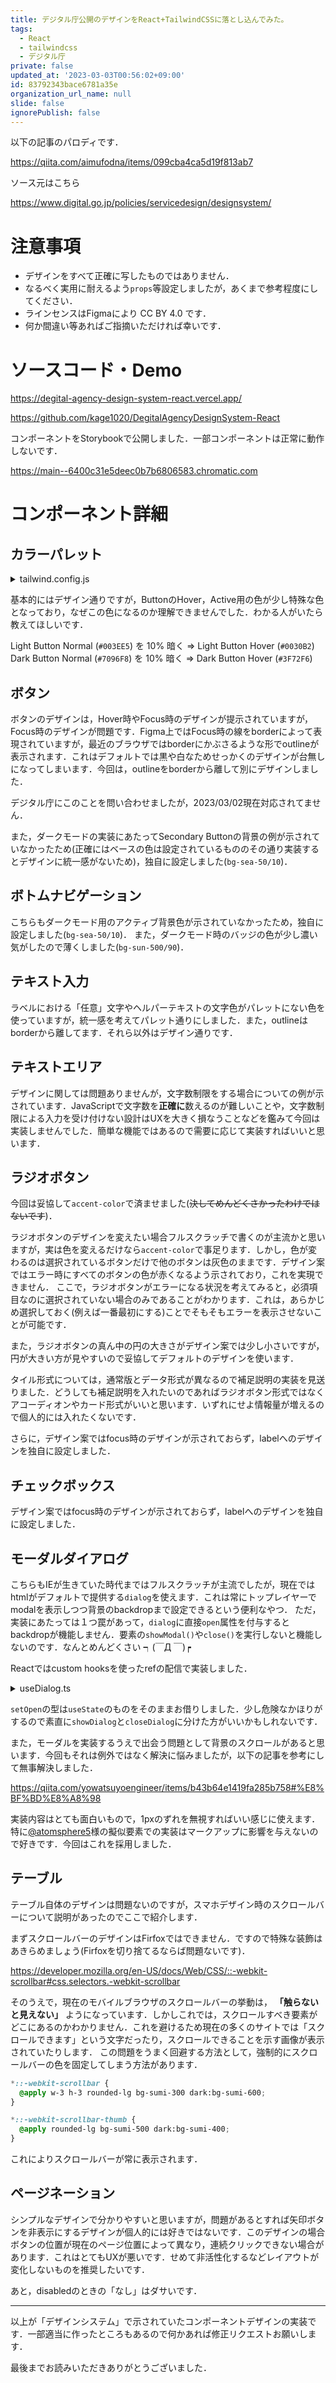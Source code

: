 ```yaml
---
title: デジタル庁公開のデザインをReact+TailwindCSSに落とし込んでみた。
tags:
  - React
  - tailwindcss
  - デジタル庁
private: false
updated_at: '2023-03-03T00:56:02+09:00'
id: 83792343bace6781a35e
organization_url_name: null
slide: false
ignorePublish: false
---
```

以下の記事のパロディです．

https://qiita.com/aimufodna/items/099cba4ca5d19f813ab7

ソース元はこちら

https://www.digital.go.jp/policies/servicedesign/designsystem/

# 注意事項

* デザインをすべて正確に写したものではありません．
* なるべく実用に耐えるよう`props`等設定しましたが，あくまで参考程度にしてください．
* ラインセンスはFigmaにより CC BY 4.0 です．
* 何か間違い等あればご指摘いただければ幸いです．

# ソースコード・Demo

https://degital-agency-design-system-react.vercel.app/

https://github.com/kage1020/DegitalAgencyDesignSystem-React

コンポーネントをStorybookで公開しました．一部コンポーネントは正常に動作しないです．

https://main--6400c31e5deec0b7b6806583.chromatic.com

# コンポーネント詳細

## カラーパレット

<details>
<summary>tailwind.config.js</summary>

```js
/** @type {import('tailwindcss').Config} */
module.exports = {
  darkMode: 'class',
  content: ['./src/**/*.{ts,tsx}'],
  theme: {
    extend: {
      colors: {
        forest: {
          DEFAULT: '#259D63',
          50: '#E6F5EC',
          100: '#C2E5D1',
          200: '#9BD4B5',
          300: '#71C598',
          400: '#51B883',
          500: '#2CAC6E',
          600: '#259D63',
          700: '#1D8B56',
          800: '#197A4B',
          900: '#115A36',
        },
        sea: {
          DEFAULT: '#003EE5',
          50: '#E8F1FE',
          100: '#C5D7FB',
          200: '#9DB7F9',
          300: '#7096F8',
          400: '#4979F5',
          500: '#0946F1',
          600: '#003EE5',
          700: '#0031D8',
          800: '#0024CE',
          900: '#0000BE',
          darken: {
            300: '#3F72F6',
            600: '#0030B2',
          },
        },
        sumi: {
          DEFAULT: '#1A1A1C',
          50: '#F8F8FB',
          100: '#F1F1F4',
          200: '#E8E8EB',
          300: '#D8D8DB',
          400: '#B4B4B7',
          500: '#949497',
          600: '#757578',
          700: '#626264',
          800: '#414143',
          900: '#1A1A1C',
        },
        sun: {
          DEFAULT: '#EC0000',
          50: '#FFE7E6',
          100: '#FFC8B8',
          200: '#FFA28B',
          300: '#FF7B5C',
          400: '#FF5838',
          500: '#FF4B36',
          600: '#FF220D',
          700: '#FA1606',
          800: '#EC0000',
          900: '#D50000',
        },
        wood: {
          DEFAULT: '#C16800',
          50: '#F8F1E0',
          100: '#EFDBB1',
          200: '#E5C47F',
          300: '#DCAC4D',
          400: '#D69C2B',
          500: '#D18D0F',
          600: '#CD820A',
          700: '#C87504',
          800: '#C16800',
          900: '#B65200',
        },
      },
      fontFamily: {
        noto: ['Noto Sans JP', { fontFeatureSettings: '"pwid" on' }],
      },
      gridTemplateColumns: {
        auto: 'repeat(auto-fit, minmax(0, 1fr))',
      },
    },
  },
  plugins: [],
}
```
</details>

基本的にはデザイン通りですが，ButtonのHover，Active用の色が少し特殊な色となっており，なぜこの色になるのか理解できませんでした．わかる人がいたら教えてほしいです．

Light Button Normal (`#003EE5`) を 10% 暗く => Light Button Hover (`#0030B2`)
Dark Button Normal (`#7096F8`) を 10% 暗く => Dark Button Hover (`#3F72F6`)

## ボタン

ボタンのデザインは，Hover時やFocus時のデザインが提示されていますが，Focus時のデザインが問題です．Figma上ではFocus時の線をborderによって表現されていますが，最近のブラウザではborderにかぶさるような形でoutlineが表示されます．これはデフォルトでは黒や白なためせっかくのデザインが台無しになってしまいます．今回は，outlineをborderから離して別にデザインしました．

デジタル庁にこのことを問い合わせましたが，2023/03/02現在対応されてません．

また，ダークモードの実装にあたってSecondary Buttonの背景の例が示されていなかったため(正確にはベースの色は設定されているもののその通り実装するとデザインに統一感がないため)，独自に設定しました(`bg-sea-50/10`)．

## ボトムナビゲーション

こちらもダークモード用のアクティブ背景色が示されていなかったため，独自に設定しました(`bg-sea-50/10`)．
また，ダークモード時のバッジの色が少し濃い気がしたので薄くしました(`bg-sun-500/90`)．

## テキスト入力

ラベルにおける「任意」文字やヘルパーテキストの文字色がパレットにない色を使っていますが，統一感を考えてパレット通りにしました．また，outlineはborderから離してます．それら以外はデザイン通りです．

## テキストエリア

デザインに関しては問題ありませんが，文字数制限をする場合についての例が示されています．JavaScriptで文字数を**正確に**数えるのが難しいことや，文字数制限による入力を受け付けない設計はUXを大きく損なうことなどを鑑みて今回は実装しませんでした．簡単な機能ではあるので需要に応じて実装すればいいと思います．

## ラジオボタン

今回は妥協して`accent-color`で済ませました(~~決してめんどくさかったわけではないです~~)．

ラジオボタンのデザインを変えたい場合フルスクラッチで書くのが主流かと思いますが，実は色を変えるだけなら`accent-color`で事足ります．しかし，色が変わるのは選択されているボタンだけで他のボタンは灰色のままです．デザイン案ではエラー時にすべてのボタンの色が赤くなるよう示されており，これを実現できません．
ここで，ラジオボタンがエラーになる状況を考えてみると，必須項目なのに選択されていない場合のみであることがわかります．これは，あらかじめ選択しておく(例えば一番最初にする)ことでそもそもエラーを表示させないことが可能です．

また，ラジオボタンの真ん中の円の大きさがデザイン案では少し小さいですが，円が大きい方が見やすいので妥協してデフォルトのデザインを使います．

タイル形式については，通常版とデータ形式が異なるので補足説明の実装を見送りました．どうしても補足説明を入れたいのであればラジオボタン形式ではなくアコーディオンやカード形式がいいと思います．いずれにせよ情報量が増えるので個人的には入れたくないです．

さらに，デザイン案ではfocus時のデザインが示されておらず，labelへのデザインを独自に設定しました．

## チェックボックス

デザイン案ではfocus時のデザインが示されておらず，labelへのデザインを独自に設定しました．

## モーダルダイアログ

こちらもIEが生きていた時代まではフルスクラッチが主流でしたが，現在ではhtmlがデフォルトで提供する`dialog`を使えます．これは常にトップレイヤーでmodalを表示しつつ背景のbackdropまで設定できるという便利なやつ．
ただ，実装にあたっては１つ罠があって，`dialog`に直接`open`属性を付与するとbackdropが機能しません．要素の`showModal()`や`close()`を実行しないと機能しないのです．なんとめんどくさい ┑(￣Д ￣)┍

Reactではcustom hooksを使ったrefの配信で実装しました．

<details>
    <summary>useDialog.ts</summary>

```ts
import { type Dispatch, type SetStateAction, useCallback, useRef } from 'react'

const useDialog = () => {
  const ref = useRef<HTMLDialogElement>(null)

  const setOpen: Dispatch<SetStateAction<boolean>> = useCallback((setStateAction) => {
    if (ref.current) {
      let open = false

      if (typeof setStateAction === 'boolean') open = setStateAction
      else open = setStateAction(ref.current.open)

      if (open) ref.current.showModal()
      else ref.current.close()
    }
  }, [])

  return { ref, open: ref.current?.open ?? false, setOpen }
}

export default useDialog
```
</details>

`setOpen`の型は`useState`のものをそのままお借りしました．少し危険なかほりがするので素直に`showDialog`と`closeDialog`に分けた方がいいかもしれないです．

また，モーダルを実装するうえで出会う問題として背景のスクロールがあると思います．今回もそれは例外ではなく解決に悩みましたが，以下の記事を参考にして無事解決しました．

https://qiita.com/yowatsuyoengineer/items/b43b64e1419fa285b758#%E8%BF%BD%E8%A8%98

実装内容はとても面白いもので，1pxのずれを無視すればいい感じに使えます．特に[@atomsphere5](https://twitter.com/atomsphere5)様の擬似要素での実装はマークアップに影響を与えないので好きです．今回はこれを採用しました．

## テーブル

テーブル自体のデザインは問題ないのですが，スマホデザイン時のスクロールバーについて説明があったのでここで紹介します．

まずスクロールバーのデザインはFirfoxではできません．ですので特殊な装飾はあきらめましょう(Firfoxを切り捨てるならば問題ないです)．

https://developer.mozilla.org/en-US/docs/Web/CSS/::-webkit-scrollbar#css.selectors.-webkit-scrollbar

そのうえで，現在のモバイルブラウザのスクロールバーの挙動は， **「触らないと見えない」** ようになっています．しかしこれでは，スクロールすべき要素がどこにあるのかわかりません．これを避けるため現在の多くのサイトでは「スクロールできます」という文字だったり，スクロールできることを示す画像が表示されていたりします．
この問題をうまく回避する方法として，強制的にスクロールバーの色を固定してしまう方法があります．

```css
*::-webkit-scrollbar {
  @apply w-3 h-3 rounded-lg bg-sumi-300 dark:bg-sumi-600;
}

*::-webkit-scrollbar-thumb {
  @apply rounded-lg bg-sumi-500 dark:bg-sumi-400;
}
```

これによりスクロールバーが常に表示されます．

## ページネーション

シンプルなデザインで分かりやすいと思いますが，問題があるとすれば矢印ボタンを非表示にするデザインが個人的には好きではないです．このデザインの場合ボタンの位置が現在のページ位置によって異なり，連続クリックできない場合があります．これはとてもUXが悪いです．せめて非活性化するなどレイアウトが変化しないものを推奨したいです．

あと，disabledのときの「なし」はダサいです．

---

以上が「デザインシステム」で示されていたコンポーネントデザインの実装です．一部適当に作ったところもあるので何かあれば修正リクエストお願いします．

最後までお読みいただきありがとうございました．
